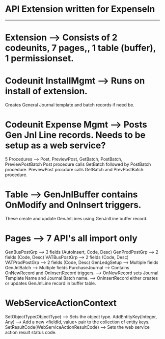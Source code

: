 # API Extension written for ExpenseIn
-------------------------------------
# Extension --> Consists of 2 codeunits, 7 pages,, 1 table (buffer), 1 permissionset.

# Codeunit InstallMgmt --> Runs on install of extension. 
Creates General Journal template and batch records if need be.

# Codeunit Expense Mgmt --> Posts Gen Jnl Line records. Needs to be setup as a web service?
5 Procedures --> Post, PreviewPost, GetBatch, PostBatch, PreviewPostBatch 
Post procedure calls GetBatch followed by PostBatch procedure. 
PreviewPost procdure calls GetBatch and PrevPostBatch procedure.

# Table --> GenJnlBuffer contains OnModify and OnInsert triggers. 
These create and update GenJnlLines using GenJnlLine buffer record.

# Pages --> 7 API's all import only
GenBusPostGrp --> 3 fields (AutoInsert, Code, Desc)
GenProdPostGrp --> 2 fields (Code, Desc)
VATBusPostGrp --> 2 fields (Code, Desc)
VATProdPostGrp --> 2 fields (Code, Desc)
GenLedgSetup --> Multiple fields
GenJnlBatch --> Multiple fields
PurchaseJournal --> Contains OnNewRecord and OnInsertRecord triggers. 
--> OnNewRecord sets Journal Template Name and Journal Batch name. 
--> OnInsertRecord either creates or updates GenJnlLine record in buffer table.

# WebServiceActionContext
SetObjectType(ObjectType) --> Sets the object type.
AddEntityKey(Integer, Any)	--> Add a new <fieldId, value> pair to the collection of entity keys.
SetResultCode(WebServiceActionResultCode) --> Sets the web service action result status code.